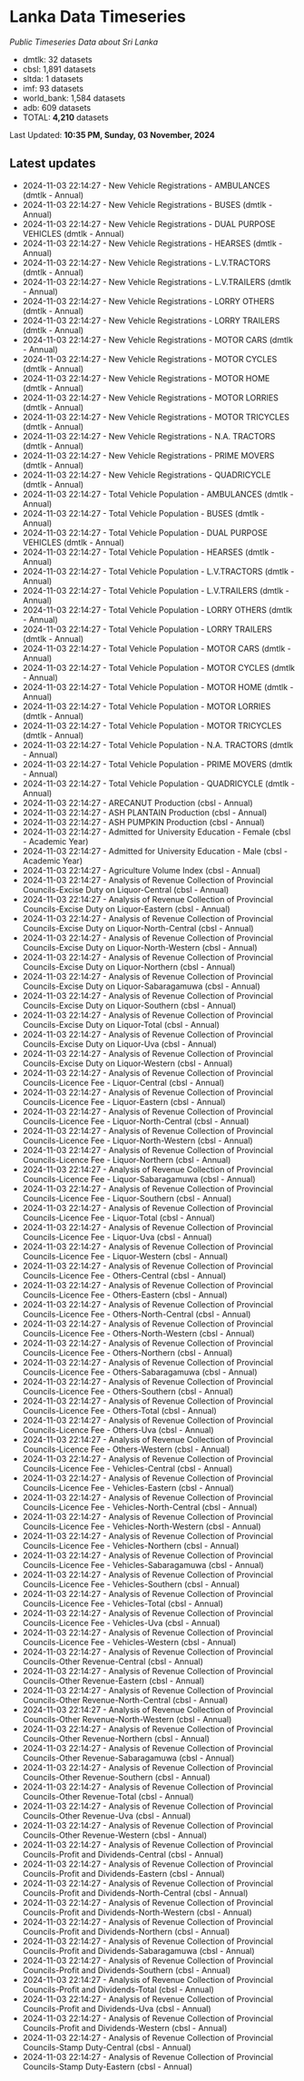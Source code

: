 # Lanka Data Timeseries
*Public Timeseries Data about Sri Lanka*

* dmtlk: 32 datasets
* cbsl: 1,891 datasets
* sltda: 1 datasets
* imf: 93 datasets
* world_bank: 1,584 datasets
* adb: 609 datasets
* TOTAL: **4,210** datasets

Last Updated: **10:35 PM, Sunday, 03 November, 2024**

## Latest updates

* 2024-11-03 22:14:27 - New Vehicle Registrations - AMBULANCES (dmtlk - Annual)
* 2024-11-03 22:14:27 - New Vehicle Registrations - BUSES (dmtlk - Annual)
* 2024-11-03 22:14:27 - New Vehicle Registrations - DUAL PURPOSE VEHICLES (dmtlk - Annual)
* 2024-11-03 22:14:27 - New Vehicle Registrations - HEARSES (dmtlk - Annual)
* 2024-11-03 22:14:27 - New Vehicle Registrations - L.V.TRACTORS (dmtlk - Annual)
* 2024-11-03 22:14:27 - New Vehicle Registrations - L.V.TRAILERS (dmtlk - Annual)
* 2024-11-03 22:14:27 - New Vehicle Registrations - LORRY OTHERS (dmtlk - Annual)
* 2024-11-03 22:14:27 - New Vehicle Registrations - LORRY TRAILERS (dmtlk - Annual)
* 2024-11-03 22:14:27 - New Vehicle Registrations - MOTOR CARS (dmtlk - Annual)
* 2024-11-03 22:14:27 - New Vehicle Registrations - MOTOR CYCLES (dmtlk - Annual)
* 2024-11-03 22:14:27 - New Vehicle Registrations - MOTOR HOME (dmtlk - Annual)
* 2024-11-03 22:14:27 - New Vehicle Registrations - MOTOR LORRIES (dmtlk - Annual)
* 2024-11-03 22:14:27 - New Vehicle Registrations - MOTOR TRICYCLES (dmtlk - Annual)
* 2024-11-03 22:14:27 - New Vehicle Registrations - N.A. TRACTORS (dmtlk - Annual)
* 2024-11-03 22:14:27 - New Vehicle Registrations - PRIME MOVERS (dmtlk - Annual)
* 2024-11-03 22:14:27 - New Vehicle Registrations - QUADRICYCLE (dmtlk - Annual)
* 2024-11-03 22:14:27 - Total Vehicle Population - AMBULANCES (dmtlk - Annual)
* 2024-11-03 22:14:27 - Total Vehicle Population - BUSES (dmtlk - Annual)
* 2024-11-03 22:14:27 - Total Vehicle Population - DUAL PURPOSE VEHICLES (dmtlk - Annual)
* 2024-11-03 22:14:27 - Total Vehicle Population - HEARSES (dmtlk - Annual)
* 2024-11-03 22:14:27 - Total Vehicle Population - L.V.TRACTORS (dmtlk - Annual)
* 2024-11-03 22:14:27 - Total Vehicle Population - L.V.TRAILERS (dmtlk - Annual)
* 2024-11-03 22:14:27 - Total Vehicle Population - LORRY OTHERS (dmtlk - Annual)
* 2024-11-03 22:14:27 - Total Vehicle Population - LORRY TRAILERS (dmtlk - Annual)
* 2024-11-03 22:14:27 - Total Vehicle Population - MOTOR CARS (dmtlk - Annual)
* 2024-11-03 22:14:27 - Total Vehicle Population - MOTOR CYCLES (dmtlk - Annual)
* 2024-11-03 22:14:27 - Total Vehicle Population - MOTOR HOME (dmtlk - Annual)
* 2024-11-03 22:14:27 - Total Vehicle Population - MOTOR LORRIES (dmtlk - Annual)
* 2024-11-03 22:14:27 - Total Vehicle Population - MOTOR TRICYCLES (dmtlk - Annual)
* 2024-11-03 22:14:27 - Total Vehicle Population - N.A. TRACTORS (dmtlk - Annual)
* 2024-11-03 22:14:27 - Total Vehicle Population - PRIME MOVERS (dmtlk - Annual)
* 2024-11-03 22:14:27 - Total Vehicle Population - QUADRICYCLE (dmtlk - Annual)
* 2024-11-03 22:14:27 - ARECANUT Production (cbsl - Annual)
* 2024-11-03 22:14:27 - ASH PLANTAIN Production (cbsl - Annual)
* 2024-11-03 22:14:27 - ASH PUMPKIN Production (cbsl - Annual)
* 2024-11-03 22:14:27 - Admitted for University Education - Female (cbsl - Academic Year)
* 2024-11-03 22:14:27 - Admitted for University Education - Male (cbsl - Academic Year)
* 2024-11-03 22:14:27 - Agriculture Volume Index (cbsl - Annual)
* 2024-11-03 22:14:27 - Analysis of Revenue Collection of Provincial Councils-Excise Duty on Liquor-Central (cbsl - Annual)
* 2024-11-03 22:14:27 - Analysis of Revenue Collection of Provincial Councils-Excise Duty on Liquor-Eastern (cbsl - Annual)
* 2024-11-03 22:14:27 - Analysis of Revenue Collection of Provincial Councils-Excise Duty on Liquor-North-Central (cbsl - Annual)
* 2024-11-03 22:14:27 - Analysis of Revenue Collection of Provincial Councils-Excise Duty on Liquor-North-Western (cbsl - Annual)
* 2024-11-03 22:14:27 - Analysis of Revenue Collection of Provincial Councils-Excise Duty on Liquor-Northern (cbsl - Annual)
* 2024-11-03 22:14:27 - Analysis of Revenue Collection of Provincial Councils-Excise Duty on Liquor-Sabaragamuwa (cbsl - Annual)
* 2024-11-03 22:14:27 - Analysis of Revenue Collection of Provincial Councils-Excise Duty on Liquor-Southern (cbsl - Annual)
* 2024-11-03 22:14:27 - Analysis of Revenue Collection of Provincial Councils-Excise Duty on Liquor-Total (cbsl - Annual)
* 2024-11-03 22:14:27 - Analysis of Revenue Collection of Provincial Councils-Excise Duty on Liquor-Uva (cbsl - Annual)
* 2024-11-03 22:14:27 - Analysis of Revenue Collection of Provincial Councils-Excise Duty on Liquor-Western (cbsl - Annual)
* 2024-11-03 22:14:27 - Analysis of Revenue Collection of Provincial Councils-Licence Fee - Liquor-Central (cbsl - Annual)
* 2024-11-03 22:14:27 - Analysis of Revenue Collection of Provincial Councils-Licence Fee - Liquor-Eastern (cbsl - Annual)
* 2024-11-03 22:14:27 - Analysis of Revenue Collection of Provincial Councils-Licence Fee - Liquor-North-Central (cbsl - Annual)
* 2024-11-03 22:14:27 - Analysis of Revenue Collection of Provincial Councils-Licence Fee - Liquor-North-Western (cbsl - Annual)
* 2024-11-03 22:14:27 - Analysis of Revenue Collection of Provincial Councils-Licence Fee - Liquor-Northern (cbsl - Annual)
* 2024-11-03 22:14:27 - Analysis of Revenue Collection of Provincial Councils-Licence Fee - Liquor-Sabaragamuwa (cbsl - Annual)
* 2024-11-03 22:14:27 - Analysis of Revenue Collection of Provincial Councils-Licence Fee - Liquor-Southern (cbsl - Annual)
* 2024-11-03 22:14:27 - Analysis of Revenue Collection of Provincial Councils-Licence Fee - Liquor-Total (cbsl - Annual)
* 2024-11-03 22:14:27 - Analysis of Revenue Collection of Provincial Councils-Licence Fee - Liquor-Uva (cbsl - Annual)
* 2024-11-03 22:14:27 - Analysis of Revenue Collection of Provincial Councils-Licence Fee - Liquor-Western (cbsl - Annual)
* 2024-11-03 22:14:27 - Analysis of Revenue Collection of Provincial Councils-Licence Fee - Others-Central (cbsl - Annual)
* 2024-11-03 22:14:27 - Analysis of Revenue Collection of Provincial Councils-Licence Fee - Others-Eastern (cbsl - Annual)
* 2024-11-03 22:14:27 - Analysis of Revenue Collection of Provincial Councils-Licence Fee - Others-North-Central (cbsl - Annual)
* 2024-11-03 22:14:27 - Analysis of Revenue Collection of Provincial Councils-Licence Fee - Others-North-Western (cbsl - Annual)
* 2024-11-03 22:14:27 - Analysis of Revenue Collection of Provincial Councils-Licence Fee - Others-Northern (cbsl - Annual)
* 2024-11-03 22:14:27 - Analysis of Revenue Collection of Provincial Councils-Licence Fee - Others-Sabaragamuwa (cbsl - Annual)
* 2024-11-03 22:14:27 - Analysis of Revenue Collection of Provincial Councils-Licence Fee - Others-Southern (cbsl - Annual)
* 2024-11-03 22:14:27 - Analysis of Revenue Collection of Provincial Councils-Licence Fee - Others-Total (cbsl - Annual)
* 2024-11-03 22:14:27 - Analysis of Revenue Collection of Provincial Councils-Licence Fee - Others-Uva (cbsl - Annual)
* 2024-11-03 22:14:27 - Analysis of Revenue Collection of Provincial Councils-Licence Fee - Others-Western (cbsl - Annual)
* 2024-11-03 22:14:27 - Analysis of Revenue Collection of Provincial Councils-Licence Fee - Vehicles-Central (cbsl - Annual)
* 2024-11-03 22:14:27 - Analysis of Revenue Collection of Provincial Councils-Licence Fee - Vehicles-Eastern (cbsl - Annual)
* 2024-11-03 22:14:27 - Analysis of Revenue Collection of Provincial Councils-Licence Fee - Vehicles-North-Central (cbsl - Annual)
* 2024-11-03 22:14:27 - Analysis of Revenue Collection of Provincial Councils-Licence Fee - Vehicles-North-Western (cbsl - Annual)
* 2024-11-03 22:14:27 - Analysis of Revenue Collection of Provincial Councils-Licence Fee - Vehicles-Northern (cbsl - Annual)
* 2024-11-03 22:14:27 - Analysis of Revenue Collection of Provincial Councils-Licence Fee - Vehicles-Sabaragamuwa (cbsl - Annual)
* 2024-11-03 22:14:27 - Analysis of Revenue Collection of Provincial Councils-Licence Fee - Vehicles-Southern (cbsl - Annual)
* 2024-11-03 22:14:27 - Analysis of Revenue Collection of Provincial Councils-Licence Fee - Vehicles-Total (cbsl - Annual)
* 2024-11-03 22:14:27 - Analysis of Revenue Collection of Provincial Councils-Licence Fee - Vehicles-Uva (cbsl - Annual)
* 2024-11-03 22:14:27 - Analysis of Revenue Collection of Provincial Councils-Licence Fee - Vehicles-Western (cbsl - Annual)
* 2024-11-03 22:14:27 - Analysis of Revenue Collection of Provincial Councils-Other Revenue-Central (cbsl - Annual)
* 2024-11-03 22:14:27 - Analysis of Revenue Collection of Provincial Councils-Other Revenue-Eastern (cbsl - Annual)
* 2024-11-03 22:14:27 - Analysis of Revenue Collection of Provincial Councils-Other Revenue-North-Central (cbsl - Annual)
* 2024-11-03 22:14:27 - Analysis of Revenue Collection of Provincial Councils-Other Revenue-North-Western (cbsl - Annual)
* 2024-11-03 22:14:27 - Analysis of Revenue Collection of Provincial Councils-Other Revenue-Northern (cbsl - Annual)
* 2024-11-03 22:14:27 - Analysis of Revenue Collection of Provincial Councils-Other Revenue-Sabaragamuwa (cbsl - Annual)
* 2024-11-03 22:14:27 - Analysis of Revenue Collection of Provincial Councils-Other Revenue-Southern (cbsl - Annual)
* 2024-11-03 22:14:27 - Analysis of Revenue Collection of Provincial Councils-Other Revenue-Total (cbsl - Annual)
* 2024-11-03 22:14:27 - Analysis of Revenue Collection of Provincial Councils-Other Revenue-Uva (cbsl - Annual)
* 2024-11-03 22:14:27 - Analysis of Revenue Collection of Provincial Councils-Other Revenue-Western (cbsl - Annual)
* 2024-11-03 22:14:27 - Analysis of Revenue Collection of Provincial Councils-Profit and Dividends-Central (cbsl - Annual)
* 2024-11-03 22:14:27 - Analysis of Revenue Collection of Provincial Councils-Profit and Dividends-Eastern (cbsl - Annual)
* 2024-11-03 22:14:27 - Analysis of Revenue Collection of Provincial Councils-Profit and Dividends-North-Central (cbsl - Annual)
* 2024-11-03 22:14:27 - Analysis of Revenue Collection of Provincial Councils-Profit and Dividends-North-Western (cbsl - Annual)
* 2024-11-03 22:14:27 - Analysis of Revenue Collection of Provincial Councils-Profit and Dividends-Northern (cbsl - Annual)
* 2024-11-03 22:14:27 - Analysis of Revenue Collection of Provincial Councils-Profit and Dividends-Sabaragamuwa (cbsl - Annual)
* 2024-11-03 22:14:27 - Analysis of Revenue Collection of Provincial Councils-Profit and Dividends-Southern (cbsl - Annual)
* 2024-11-03 22:14:27 - Analysis of Revenue Collection of Provincial Councils-Profit and Dividends-Total (cbsl - Annual)
* 2024-11-03 22:14:27 - Analysis of Revenue Collection of Provincial Councils-Profit and Dividends-Uva (cbsl - Annual)
* 2024-11-03 22:14:27 - Analysis of Revenue Collection of Provincial Councils-Profit and Dividends-Western (cbsl - Annual)
* 2024-11-03 22:14:27 - Analysis of Revenue Collection of Provincial Councils-Stamp Duty-Central (cbsl - Annual)
* 2024-11-03 22:14:27 - Analysis of Revenue Collection of Provincial Councils-Stamp Duty-Eastern (cbsl - Annual)